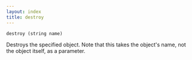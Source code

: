 ```yaml
---
layout: index
title: destroy
---
```


    destroy (string name)

Destroys the specified object. Note that this takes the object's name, not the object itself, as a parameter.
